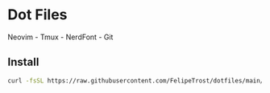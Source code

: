 # Dot Files

Neovim - Tmux - NerdFont - Git

## Install

```bash
curl -fsSL https://raw.githubusercontent.com/FelipeTrost/dotfiles/main/install.sh | sh
```
